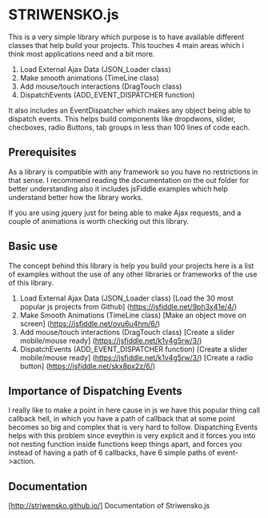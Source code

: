 # STRIWENSKO.js

This is a very simple library which purpose is to have available different classes that help build your projects. This touches 4 main areas which i think most applications need and a bit more.

1. Load External Ajax Data (JSON_Loader class)
2. Make smooth animations (TimeLine class)
3. Add mouse/touch interactions (DragTouch class)
4. DispatchEvents (ADD_EVENT_DISPATCHER function)

It also includes an EventDispatcher which makes any object being able to dispatch events. This helps build components like dropdwons, slider, checboxes, radio Buttons, tab groups in less than 100 lines of code each.

## Prerequisites

As a library is compatible with any framework so you have no restrictions in that sense. I recommend reading the documentation on the out folder for better understanding also it includes jsFiddle examples which help understand better how the library works.

If you are using jquery just for being able to make Ajax requests, and a couple of animations is worth checking out this library.

## Basic use

The concept behind this library is help you build your projects here is a list of examples without the use of any other libraries or frameworks of the use of this library.

1. Load External Ajax Data (JSON_Loader class)
[Load the 30 most popular js projects from Github] (https://jsfiddle.net/9ph3x41e/4/) 
2. Make Smooth Animations (TimeLine class)
[Make an object move on screen] (https://jsfiddle.net/ovu6u4hm/6/)
3. Add mouse/touch interactions (DragTouch class)
[Create a slider mobile/mouse ready] (https://jsfiddle.net/k1v4g5rw/3/)
4. DispatchEvents (ADD_EVENT_DISPATCHER function)
[Create a slider mobile/mouse ready] (https://jsfiddle.net/k1v4g5rw/3/)
[Create a radio button] (https://jsfiddle.net/skx8px2z/6/)

## Importance of Dispatching Events

I really like to make a point in here cause in js we have this popular thing call callback hell, in which you have a path of callback that at some point becomes so big and complex that is very hard to follow. Dispatching Events helps with this problem since eveythin is very explicit and it forces you into not nesting function inside functions keep things apart, and forces you instead of having a path of 6 callbacks, have 6 simple paths of event->action.

## Documentation

[http://striwensko.github.io/] Documentation of Striwensko.js
